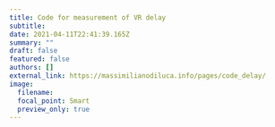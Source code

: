 ```yaml
---
title: Code for measurement of VR delay
subtitle:
date: 2021-04-11T22:41:39.165Z
summary: ""
draft: false
featured: false
authors: []
external_link: https://massimilianodiluca.info/pages/code_delay/
image:
  filename:
  focal_point: Smart
  preview_only: true
---
```

